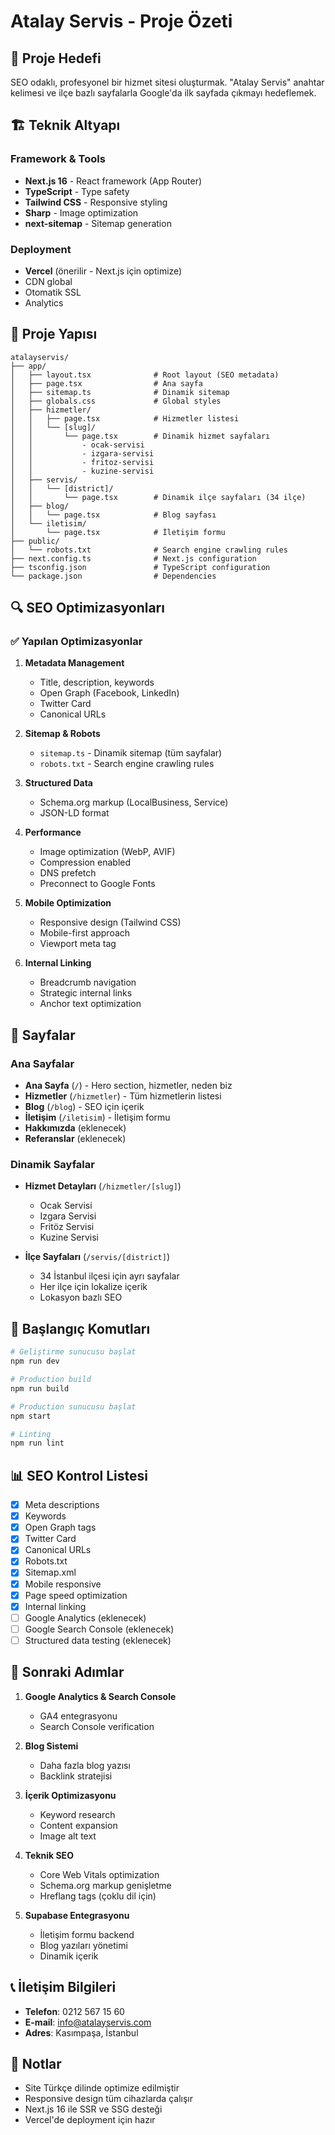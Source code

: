 # Atalay Servis - Proje Özeti

## 🎯 Proje Hedefi
SEO odaklı, profesyonel bir hizmet sitesi oluşturmak. "Atalay Servis" anahtar kelimesi ve ilçe bazlı sayfalarla Google'da ilk sayfada çıkmayı hedeflemek.

## 🏗️ Teknik Altyapı

### Framework & Tools
- **Next.js 16** - React framework (App Router)
- **TypeScript** - Type safety
- **Tailwind CSS** - Responsive styling
- **Sharp** - Image optimization
- **next-sitemap** - Sitemap generation

### Deployment
- **Vercel** (önerilir - Next.js için optimize)
- CDN global
- Otomatik SSL
- Analytics

## 📁 Proje Yapısı

```
atalayservis/
├── app/
│   ├── layout.tsx              # Root layout (SEO metadata)
│   ├── page.tsx                # Ana sayfa
│   ├── sitemap.ts              # Dinamik sitemap
│   ├── globals.css             # Global styles
│   ├── hizmetler/
│   │   ├── page.tsx            # Hizmetler listesi
│   │   └── [slug]/
│   │       └── page.tsx        # Dinamik hizmet sayfaları
│   │           - ocak-servisi
│   │           - izgara-servisi
│   │           - fritoz-servisi
│   │           - kuzine-servisi
│   ├── servis/
│   │   └── [district]/
│   │       └── page.tsx        # Dinamik ilçe sayfaları (34 ilçe)
│   ├── blog/
│   │   └── page.tsx            # Blog sayfası
│   └── iletisim/
│       └── page.tsx            # İletişim formu
├── public/
│   └── robots.txt              # Search engine crawling rules
├── next.config.ts              # Next.js configuration
├── tsconfig.json               # TypeScript configuration
└── package.json                # Dependencies
```

## 🔍 SEO Optimizasyonları

### ✅ Yapılan Optimizasyonlar
1. **Metadata Management**
   - Title, description, keywords
   - Open Graph (Facebook, LinkedIn)
   - Twitter Card
   - Canonical URLs

2. **Sitemap & Robots**
   - `sitemap.ts` - Dinamik sitemap (tüm sayfalar)
   - `robots.txt` - Search engine crawling rules

3. **Structured Data**
   - Schema.org markup (LocalBusiness, Service)
   - JSON-LD format

4. **Performance**
   - Image optimization (WebP, AVIF)
   - Compression enabled
   - DNS prefetch
   - Preconnect to Google Fonts

5. **Mobile Optimization**
   - Responsive design (Tailwind CSS)
   - Mobile-first approach
   - Viewport meta tag

6. **Internal Linking**
   - Breadcrumb navigation
   - Strategic internal links
   - Anchor text optimization

## 📄 Sayfalar

### Ana Sayfalar
- **Ana Sayfa** (`/`) - Hero section, hizmetler, neden biz
- **Hizmetler** (`/hizmetler`) - Tüm hizmetlerin listesi
- **Blog** (`/blog`) - SEO için içerik
- **İletişim** (`/iletisim`) - İletişim formu
- **Hakkımızda** (eklenecek)
- **Referanslar** (eklenecek)

### Dinamik Sayfalar
- **Hizmet Detayları** (`/hizmetler/[slug]`)
  - Ocak Servisi
  - Izgara Servisi
  - Fritöz Servisi
  - Kuzine Servisi

- **İlçe Sayfaları** (`/servis/[district]`)
  - 34 İstanbul ilçesi için ayrı sayfalar
  - Her ilçe için lokalize içerik
  - Lokasyon bazlı SEO

## 🚀 Başlangıç Komutları

```bash
# Geliştirme sunucusu başlat
npm run dev

# Production build
npm run build

# Production sunucusu başlat
npm start

# Linting
npm run lint
```

## 📊 SEO Kontrol Listesi

- [x] Meta descriptions
- [x] Keywords
- [x] Open Graph tags
- [x] Twitter Card
- [x] Canonical URLs
- [x] Robots.txt
- [x] Sitemap.xml
- [x] Mobile responsive
- [x] Page speed optimization
- [x] Internal linking
- [ ] Google Analytics (eklenecek)
- [ ] Google Search Console (eklenecek)
- [ ] Structured data testing (eklenecek)

## 🔧 Sonraki Adımlar

1. **Google Analytics & Search Console**
   - GA4 entegrasyonu
   - Search Console verification

2. **Blog Sistemi**
   - Daha fazla blog yazısı
   - Backlink stratejisi

3. **İçerik Optimizasyonu**
   - Keyword research
   - Content expansion
   - Image alt text

4. **Teknik SEO**
   - Core Web Vitals optimization
   - Schema.org markup genişletme
   - Hreflang tags (çoklu dil için)

5. **Supabase Entegrasyonu**
   - İletişim formu backend
   - Blog yazıları yönetimi
   - Dinamik içerik

## 📞 İletişim Bilgileri

- **Telefon**: 0212 567 15 60
- **E-mail**: info@atalayservis.com
- **Adres**: Kasımpaşa, İstanbul

## 📝 Notlar

- Site Türkçe dilinde optimize edilmiştir
- Responsive design tüm cihazlarda çalışır
- Next.js 16 ile SSR ve SSG desteği
- Vercel'de deployment için hazır

